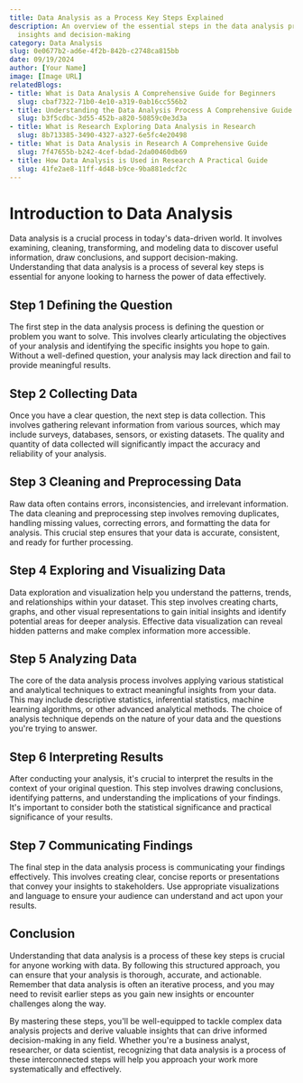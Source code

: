 ```yaml
---
title: Data Analysis as a Process Key Steps Explained
description: An overview of the essential steps in the data analysis process for effective
  insights and decision-making
category: Data Analysis
slug: 0e0677b2-ad6e-4f2b-842b-c2748ca815bb
date: 09/19/2024
author: [Your Name]
image: [Image URL]
relatedBlogs:
- title: What is Data Analysis A Comprehensive Guide for Beginners
  slug: cbaf7322-71b0-4e10-a319-0ab16cc556b2
- title: Understanding the Data Analysis Process A Comprehensive Guide
  slug: b3f5cdbc-3d55-452b-a820-50859c0e3d3a
- title: What is Research Exploring Data Analysis in Research
  slug: 8b713385-3490-4327-a327-6e5fc4e20498
- title: What is Data Analysis in Research A Comprehensive Guide
  slug: 7f47655b-b242-4cef-bdad-2da00460db69
- title: How Data Analysis is Used in Research A Practical Guide
  slug: 41fe2ae8-11ff-4d48-b9ce-9ba881edcf2c
---
```


# Introduction to Data Analysis

Data analysis is a crucial process in today's data-driven world. It involves examining, cleaning, transforming, and modeling data to discover useful information, draw conclusions, and support decision-making. Understanding that data analysis is a process of several key steps is essential for anyone looking to harness the power of data effectively.

## Step 1 Defining the Question

The first step in the data analysis process is defining the question or problem you want to solve. This involves clearly articulating the objectives of your analysis and identifying the specific insights you hope to gain. Without a well-defined question, your analysis may lack direction and fail to provide meaningful results.

## Step 2 Collecting Data

Once you have a clear question, the next step is data collection. This involves gathering relevant information from various sources, which may include surveys, databases, sensors, or existing datasets. The quality and quantity of data collected will significantly impact the accuracy and reliability of your analysis.

## Step 3 Cleaning and Preprocessing Data

Raw data often contains errors, inconsistencies, and irrelevant information. The data cleaning and preprocessing step involves removing duplicates, handling missing values, correcting errors, and formatting the data for analysis. This crucial step ensures that your data is accurate, consistent, and ready for further processing.

## Step 4 Exploring and Visualizing Data

Data exploration and visualization help you understand the patterns, trends, and relationships within your dataset. This step involves creating charts, graphs, and other visual representations to gain initial insights and identify potential areas for deeper analysis. Effective data visualization can reveal hidden patterns and make complex information more accessible.

## Step 5 Analyzing Data

The core of the data analysis process involves applying various statistical and analytical techniques to extract meaningful insights from your data. This may include descriptive statistics, inferential statistics, machine learning algorithms, or other advanced analytical methods. The choice of analysis technique depends on the nature of your data and the questions you're trying to answer.

## Step 6 Interpreting Results

After conducting your analysis, it's crucial to interpret the results in the context of your original question. This step involves drawing conclusions, identifying patterns, and understanding the implications of your findings. It's important to consider both the statistical significance and practical significance of your results.

## Step 7 Communicating Findings

The final step in the data analysis process is communicating your findings effectively. This involves creating clear, concise reports or presentations that convey your insights to stakeholders. Use appropriate visualizations and language to ensure your audience can understand and act upon your results.

## Conclusion

Understanding that data analysis is a process of these key steps is crucial for anyone working with data. By following this structured approach, you can ensure that your analysis is thorough, accurate, and actionable. Remember that data analysis is often an iterative process, and you may need to revisit earlier steps as you gain new insights or encounter challenges along the way.

By mastering these steps, you'll be well-equipped to tackle complex data analysis projects and derive valuable insights that can drive informed decision-making in any field. Whether you're a business analyst, researcher, or data scientist, recognizing that data analysis is a process of these interconnected steps will help you approach your work more systematically and effectively.
